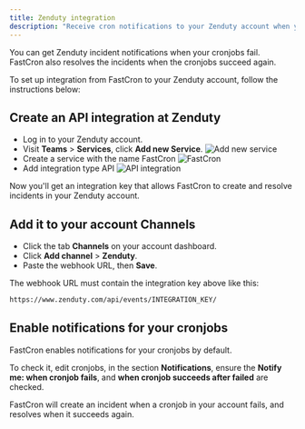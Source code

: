 ```yaml
---
title: Zenduty integration
description: "Receive cron notifications to your Zenduty account when your cronjobs fail or succeed."
---
```


You can get Zenduty incident notifications when your cronjobs fail.
FastCron also resolves the incidents when the cronjobs succeed again.

To set up integration from FastCron to your Zenduty account, follow the instructions below:

## Create an API integration at Zenduty
- Log in to your Zenduty account.
- Visit **Teams** > **Services**, click **Add new Service**.
![Add new service](/screenshots/zenduty/step1-services.png)
- Create a service with the name FastCron
![FastCron](/screenshots/zenduty/step2-fastcron.png)
- Add integration type API
![API integration](/screenshots/zenduty/step3-integration.png)

Now you'll get an integration key that allows FastCron to create and resolve incidents in your Zenduty account.

## Add it to your account Channels

- Click the tab **Channels** on your account dashboard.
- Click **Add channel** >  **Zenduty**.
- Paste the webhook URL, then **Save**.

The webhook URL must contain the integration key above like this:
```txt "INTEGRATION_KEY"
https://www.zenduty.com/api/events/INTEGRATION_KEY/
```

## Enable notifications for your cronjobs
FastCron enables notifications for your cronjobs by default.

To check it, edit cronjobs, in the section **Notifications**,
ensure the **Notify me: when cronjob fails**, and **when cronjob succeeds after failed** are checked.

FastCron will create an incident when a cronjob in your account fails, and resolves when it succeeds again.